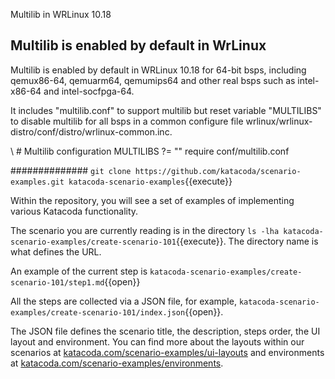 Multilib in WRLinux 10.18

## Multilib is enabled by default in WrLinux

Multilib is enabled by default in WRLinux 10.18 for 64-bit bsps, including qemux86-64, qemuarm64, qemumips64 and other real bsps such as intel-x86-64 and intel-socfpga-64.

It includes "multilib.conf" to support multilib but reset variable "MULTILIBS" to disable multilib for all bsps in a common configure file wrlinux/wrlinux-distro/conf/distro/wrlinux-common.inc.

\ # Multilib configuration
   MULTILIBS ?= ""
   require conf/multilib.conf

##############
`git clone https://github.com/katacoda/scenario-examples.git katacoda-scenario-examples`{{execute}}

Within the repository, you will see a set of examples of implementing various Katacoda functionality.

The scenario you are currently reading is in the directory `ls -lha katacoda-scenario-examples/create-scenario-101`{{execute}}. The directory name is what defines the URL.

An example of the current step is `katacoda-scenario-examples/create-scenario-101/step1.md`{{open}}

All the steps are collected via a JSON file, for example, `katacoda-scenario-examples/create-scenario-101/index.json`{{open}}.

The JSON file defines the scenario title, the description, steps order, the UI layout and environment. You can find more about the layouts within our scenarios at [katacoda.com/scenario-examples/ui-layouts](https://katacoda.com/scenario-examples/ui-layouts) and environments at [katacoda.com/scenario-examples/environments](https://katacoda.com/scenario-examples/environments).
